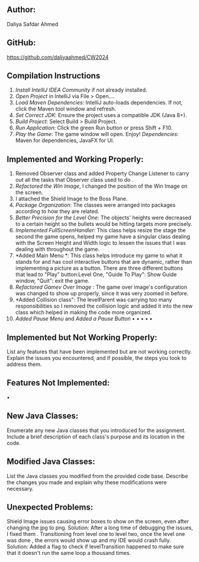 ## Author:
Daliya Safdar Ahmed

## GitHub:
https://github.com/daliyaahmed/CW2024


## Compilation Instructions


1. *Install IntelliJ IDEA Community* if not already installed.
2. *Open Project* in IntelliJ via File > Open....
3. *Load Maven Dependencies*: IntelliJ auto-loads dependencies. If not, click the Maven tool window and refresh.
4. *Set Correct JDK*: Ensure the project uses a compatible JDK (Java 8+).
5. *Build Project*: Select Build > Build Project.
6. *Run Application*: Click the green Run button or press Shift + F10.
7. *Play the Game*: The game window will open. Enjoy!
*Dependencies*: Maven for dependencies, JavaFX for UI.


##  Implemented and Working Properly: 

1. Removed Observer class and added Property Change Listener to carry out all the tasks that Observer class used to do .
2. *Refactored the Win Image*, I changed the position of the Win Image on the screen.
3.  I attached the Shield Image to the Boss Plane.
4.  *Package Organization*: The classes were arranged into packages according to how they are related.
5. *Better Precision for the Level One*: The objects' heights were decreased to a certain height so the bullets would be hitting targets more precisely.
6.  *Implemented FullScreenHandler*: This class helps resize the stage the second the game opens, helped my game have a singular class dealing with the Screen Height and Width logic to lessen the issues that I was dealing with throughout the game.
7. *Added Main Menu *: This class helps introduce my game to what it stands for and has  cool interactive buttons that are dynamic, rather than implementing a picture as a button. There are three different buttons that lead to "Play" button:Level One, "Guide To Play": Show Guide window, "Quit": exit the game.
8.  *Refactored Gamev Over Image* : The game over image's configuration was changed to show up properly, since it was very zoomed in before. 
9.  *Added Collision class": The levelParent was carrying too many responsibilities so I removed the collision logic and added it into the new class which helped in making the code more organized.
10. *Added Pause Menu* and *Added a Pause Button*
• 
• 
• 
• 
• 



## Implemented but Not Working Properly: 
List any features that have been
implemented but are not working correctly. Explain the issues you encountered,
and if possible, the steps you took to address them.
## Features Not Implemented: 
• 


## New Java Classes:
 Enumerate any new Java classes that you introduced for the
assignment. Include a brief description of each class's purpose and its location in the
code.
## Modified Java Classes: 
List the Java classes you modified from the provided code
base. Describe the changes you made and explain why these modifications were
necessary.
##  Unexpected Problems: 
Shield Image issues causing error boxes to show on the screen, even after changing the jpg to png.
Solution: After a long time of debugging the issues, I fixed them .
Transitioning from level one to level two, once the level one was done , the errors would show up and my IDE would crash fully.
Solution: Added a flag to check if levelTransition happened to make sure that it doesn't run the same loop a thousand times.


